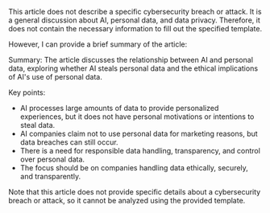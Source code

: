 This article does not describe a specific cybersecurity breach or attack. It is a general discussion about AI, personal data, and data privacy. Therefore, it does not contain the necessary information to fill out the specified template.

However, I can provide a brief summary of the article:

Summary: The article discusses the relationship between AI and personal data, exploring whether AI steals personal data and the ethical implications of AI's use of personal data.

Key points:

* AI processes large amounts of data to provide personalized experiences, but it does not have personal motivations or intentions to steal data.
* AI companies claim not to use personal data for marketing reasons, but data breaches can still occur.
* There is a need for responsible data handling, transparency, and control over personal data.
* The focus should be on companies handling data ethically, securely, and transparently.

Note that this article does not provide specific details about a cybersecurity breach or attack, so it cannot be analyzed using the provided template.
